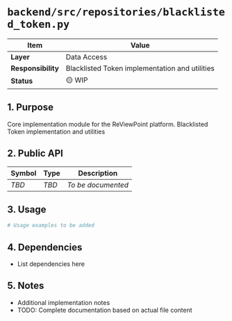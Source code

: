 # `backend/src/repositories/blacklisted_token.py`

| Item               | Value                                                              |
| ------------------ | ------------------------------------------------------------------ |
| **Layer**          | Data Access                                                           |
| **Responsibility** | Blacklisted Token implementation and utilities                                                   |
| **Status**         | 🟡 WIP                                                            |

## 1. Purpose

Core implementation module for the ReViewPoint platform. Blacklisted Token implementation and utilities

## 2. Public API

| Symbol       | Type     | Description            |
| ------------ | -------- | ---------------------- |
| *TBD*        | *TBD*    | *To be documented*     |

## 3. Usage

```python
# Usage examples to be added
```

## 4. Dependencies

- List dependencies here

## 5. Notes

- Additional implementation notes
- TODO: Complete documentation based on actual file content
